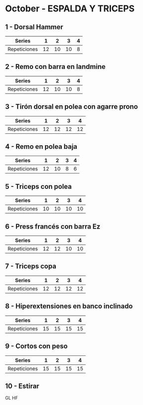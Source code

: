# October -  ESPALDA Y TRICEPS

## 1 - Dorsal Hammer
| Series | 1 | 2 | 3 | 4 |
|----------|----------|----------|----------|----------|
| Repeticiones | 12 | 10 | 10 | 8 |
## 2 - Remo con barra en landmine
| Series | 1 | 2 | 3 | 4 |
|----------|----------|----------|----------|----------|
| Repeticiones | 12 | 10 | 10 | 8 |
## 3 - Tirón dorsal en polea con agarre prono
| Series | 1 | 2 | 3 | 4 |
|----------|----------|----------|----------|----------|
| Repeticiones | 12 | 12 | 12 | 12 |
## 4 - Remo en polea baja
| Series | 1 | 2 | 3 | 4 |
|----------|----------|----------|----------|----------|
| Repeticiones | 12 | 10 | 8 | 6 |
## 5 - Triceps con polea
| Series | 1 | 2 | 3 | 4 |
|----------|----------|----------|----------|----------|
| Repeticiones | 10 | 10 | 10 | 10 |
## 6 - Press francés con barra Ez
| Series | 1 | 2 | 3 | 4 |
|----------|----------|----------|----------|----------|
| Repeticiones | 12 | 12 | 10 | 10 |
## 7 - Triceps copa
| Series | 1 | 2 | 3 | 4 |
|----------|----------|----------|----------|----------|
| Repeticiones | 12 | 12 | 12 | 12 |
## 8 - Hiperextensiones en banco inclinado
| Series | 1 | 2 | 3 | 4 |
|----------|----------|----------|----------|----------|
| Repeticiones | 15 | 15 | 15 | 15 |
## 9 - Cortos con peso
| Series | 1 | 2 | 3 | 4 |
|----------|----------|----------|----------|----------|
| Repeticiones | 15 | 15 | 15 | 15 |
## 10 - Estirar
GL HF
